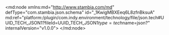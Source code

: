<?xml version="1.0" encoding="UTF-8"?>
<md:node xmlns:md="http://www.stambia.com/md" defType="com.stambia.json.schema" id="_1KwigMBXEeq6L8zfnBksuA" md:ref="platform:/plugin/com.indy.environment/technology/file/json.tech#UUID_TECH_JSON1?fileId=UUID_TECH_JSON1$type=tech$name=json?" internalVersion="v1.0.0">
  <node defType="com.stambia.json.rootObject" id="_1OyG4MBXEeq6L8zfnBksuA" name="customerDetails">
    <attribute defType="com.stambia.json.rootObject.encoding" id="_1PAJUMBXEeq6L8zfnBksuA" value="UTF-8"/>
    <attribute defType="com.stambia.json.rootObject.reverseURLPath" id="_1PDzsMBXEeq6L8zfnBksuA"/>
    <attribute defType="com.stambia.json.rootObject.reverseFilePath" id="_1PDzscBXEeq6L8zfnBksuA"/>
    <attribute defType="com.stambia.json.rootObject.filePath" id="_e2Cb4MBaEeq6L8zfnBksuA" value="%{env:workspace_loc}%/Training/Files_Out/Json/States/cus.json"/>
    <node defType="com.stambia.json.array" id="_2Gt0ccBXEeq6L8zfnBksuA" name="customerDetails" position="1">
      <node defType="com.stambia.json.object" id="_2GubgMBXEeq6L8zfnBksuA" name="item" position="1">
        <node defType="com.stambia.json.value" id="_2GubgcBXEeq6L8zfnBksuA" name="customerId" position="1">
          <attribute defType="com.stambia.json.value.type" id="_2GubgsBXEeq6L8zfnBksuA" value="number"/>
        </node>
        <node defType="com.stambia.json.value" id="_2Gubg8BXEeq6L8zfnBksuA" name="titleCode" position="2">
          <attribute defType="com.stambia.json.value.type" id="_2GubhMBXEeq6L8zfnBksuA" value="string"/>
        </node>
        <node defType="com.stambia.json.value" id="_2GubhcBXEeq6L8zfnBksuA" name="title" position="3">
          <attribute defType="com.stambia.json.value.type" id="_2GubhsBXEeq6L8zfnBksuA" value="string"/>
        </node>
        <node defType="com.stambia.json.value" id="_2Gubh8BXEeq6L8zfnBksuA" name="firstName" position="4">
          <attribute defType="com.stambia.json.value.type" id="_2GubiMBXEeq6L8zfnBksuA" value="string"/>
        </node>
        <node defType="com.stambia.json.value" id="_2GubicBXEeq6L8zfnBksuA" name="lastName" position="5">
          <attribute defType="com.stambia.json.value.type" id="_2GubisBXEeq6L8zfnBksuA" value="string"/>
        </node>
        <node defType="com.stambia.json.value" id="_2Gubi8BXEeq6L8zfnBksuA" name="company" position="6">
          <attribute defType="com.stambia.json.value.type" id="_2GubjMBXEeq6L8zfnBksuA" value="string"/>
        </node>
        <node defType="com.stambia.json.value" id="_2GubjcBXEeq6L8zfnBksuA" name="birthDate" position="7">
          <attribute defType="com.stambia.json.value.type" id="_2GubjsBXEeq6L8zfnBksuA" value="string"/>
        </node>
        <node defType="com.stambia.json.array" id="_2Gubj8BXEeq6L8zfnBksuA" name="address" position="8">
          <node defType="com.stambia.json.object" id="_2GubkMBXEeq6L8zfnBksuA" name="item" position="1">
            <node defType="com.stambia.json.value" id="_2GubkcBXEeq6L8zfnBksuA" name="addressId" position="1">
              <attribute defType="com.stambia.json.value.type" id="_2GubksBXEeq6L8zfnBksuA" value="number"/>
            </node>
            <node defType="com.stambia.json.value" id="_2Gubk8BXEeq6L8zfnBksuA" name="line1" position="2">
              <attribute defType="com.stambia.json.value.type" id="_2GublMBXEeq6L8zfnBksuA" value="string"/>
            </node>
            <node defType="com.stambia.json.value" id="_2GublcBXEeq6L8zfnBksuA" name="line2" position="3">
              <attribute defType="com.stambia.json.value.type" id="_2GublsBXEeq6L8zfnBksuA" value="string"/>
            </node>
            <node defType="com.stambia.json.value" id="_2Gubl8BXEeq6L8zfnBksuA" name="line3" position="4">
              <attribute defType="com.stambia.json.value.type" id="_2GubmMBXEeq6L8zfnBksuA" value="string"/>
            </node>
            <node defType="com.stambia.json.value" id="_2GubmcBXEeq6L8zfnBksuA" name="line4" position="5">
              <attribute defType="com.stambia.json.value.type" id="_2GubmsBXEeq6L8zfnBksuA" value="string"/>
            </node>
            <node defType="com.stambia.json.value" id="_2Gubm8BXEeq6L8zfnBksuA" name="zipCode" position="6">
              <attribute defType="com.stambia.json.value.type" id="_2GubnMBXEeq6L8zfnBksuA" value="string"/>
            </node>
            <node defType="com.stambia.json.value" id="_2GubncBXEeq6L8zfnBksuA" name="city" position="7">
              <attribute defType="com.stambia.json.value.type" id="_2GubnsBXEeq6L8zfnBksuA" value="string"/>
            </node>
            <node defType="com.stambia.json.value" id="_2Gubn8BXEeq6L8zfnBksuA" name="stateCode" position="8">
              <attribute defType="com.stambia.json.value.type" id="_2GuboMBXEeq6L8zfnBksuA" value="string"/>
            </node>
          </node>
        </node>
        <node defType="com.stambia.json.array" id="_2GubqsBXEeq6L8zfnBksuA" name="phone" position="9">
          <node defType="com.stambia.json.object" id="_2Gubq8BXEeq6L8zfnBksuA" name="item" position="1">
            <node defType="com.stambia.json.value" id="_2GubrMBXEeq6L8zfnBksuA" name="phoneId" position="1">
              <attribute defType="com.stambia.json.value.type" id="_2GubrcBXEeq6L8zfnBksuA" value="number"/>
            </node>
            <node defType="com.stambia.json.value" id="_2GubrsBXEeq6L8zfnBksuA" name="phoneTypeCode" position="2">
              <attribute defType="com.stambia.json.value.type" id="_2Gubr8BXEeq6L8zfnBksuA" value="string"/>
            </node>
            <node defType="com.stambia.json.value" id="_2GubsMBXEeq6L8zfnBksuA" name="phoneNumber" position="3">
              <attribute defType="com.stambia.json.value.type" id="_2GubscBXEeq6L8zfnBksuA" value="string"/>
            </node>
            <node defType="com.stambia.json.value" id="_2GubssBXEeq6L8zfnBksuA" name="phoneType" position="4">
              <attribute defType="com.stambia.json.value.type" id="_2Gubs8BXEeq6L8zfnBksuA" value="string"/>
            </node>
            <node defType="com.stambia.json.value" id="_2GubtMBXEeq6L8zfnBksuA" name="phoningAllowed" position="5">
              <attribute defType="com.stambia.json.value.type" id="_2GubtcBXEeq6L8zfnBksuA" value="boolean"/>
            </node>
          </node>
        </node>
        <node defType="com.stambia.json.array" id="_2GubvMBXEeq6L8zfnBksuA" name="email" position="10">
          <node defType="com.stambia.json.object" id="_2GubvcBXEeq6L8zfnBksuA" name="item" position="1">
            <node defType="com.stambia.json.value" id="_2GubvsBXEeq6L8zfnBksuA" name="emailId" position="1">
              <attribute defType="com.stambia.json.value.type" id="_2Gubv8BXEeq6L8zfnBksuA" value="number"/>
            </node>
            <node defType="com.stambia.json.value" id="_2GubwMBXEeq6L8zfnBksuA" name="emailAddress" position="2">
              <attribute defType="com.stambia.json.value.type" id="_2GubwcBXEeq6L8zfnBksuA" value="string"/>
            </node>
            <node defType="com.stambia.json.value" id="_2GubwsBXEeq6L8zfnBksuA" name="emailType" position="3">
              <attribute defType="com.stambia.json.value.type" id="_2Gubw8BXEeq6L8zfnBksuA" value="string"/>
            </node>
            <node defType="com.stambia.json.value" id="_2GubxMBXEeq6L8zfnBksuA" name="mailingAllowed" position="4">
              <attribute defType="com.stambia.json.value.type" id="_2GubxcBXEeq6L8zfnBksuA" value="boolean"/>
            </node>
          </node>
        </node>
      </node>
    </node>
  </node>
</md:node>